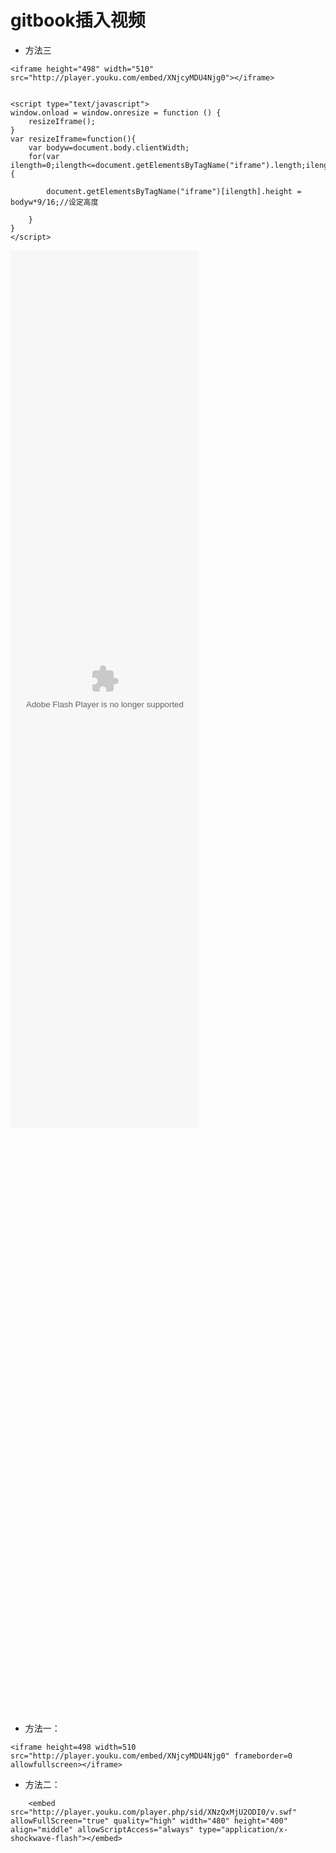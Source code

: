 # gitbook插入视频


* 方法三

```
<iframe height="498" width="510" src="http://player.youku.com/embed/XNjcyMDU4Njg0"></iframe>


<script type="text/javascript">
window.onload = window.onresize = function () {
    resizeIframe();
}
var resizeIframe=function(){
    var bodyw=document.body.clientWidth;
    for(var ilength=0;ilength<=document.getElementsByTagName("iframe").length;ilength++){

        document.getElementsByTagName("iframe")[ilength].height = bodyw*9/16;//设定高度

    }
}
</script>
```


<div style="width:60%;height:60%;">
<embed src="http://player.youku.com/player.php/sid/XNzM0NzMzMzQ0/v.swf" allowFullScreen="true" quality="high" width="100%" height="60%" align="middle" allowScriptAccess="always" type="application/x-shockwave-flash">
</embed>
</div>




* 方法一：

```
<iframe height=498 width=510 src="http://player.youku.com/embed/XNjcyMDU4Njg0" frameborder=0 allowfullscreen></iframe>
```


* 方法二：

```
    <embed src="http://player.youku.com/player.php/sid/XNzQxMjU2ODI0/v.swf" allowFullScreen="true" quality="high" width="480" height="400" align="middle" allowScriptAccess="always" type="application/x-shockwave-flash"></embed>
```


